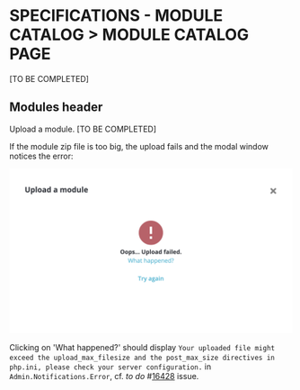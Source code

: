 # **SPECIFICATIONS - MODULE CATALOG > MODULE CATALOG PAGE**


[TO BE COMPLETED]

## Modules header

Upload a module. [TO BE COMPLETED]

If the module zip file is too big, the upload fails and the modal window notices the error:

![Module upload failed](/img/Module-upload-failed-modal.png)

Clicking on 'What happened?' should display `Your uploaded file might exceed the upload_max_filesize and the post_max_size directives in php.ini, please check your server configuration.` in `Admin.Notifications.Error`, cf. _to do_ #[16428](https://github.com/PrestaShop/PrestaShop/issues/16428) issue.
